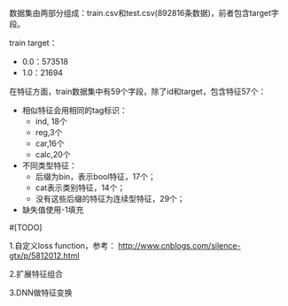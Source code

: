 数据集由两部分组成：train.csv和test.csv(892816条数据)，前者包含target字段。

train target：

* 0.0：573518
* 1.0：21694

在特征方面，train数据集中有59个字段，除了id和target，包含特征57个：

* 相似特征会用相同的tag标识：
	* ind, 18个
	* reg,3个
	* car,16个
	* calc,20个
* 不同类型特征：
	* 后缀为bin，表示bool特征，17个；
	* cat表示类别特征，14个；
	* 没有这些后缀的特征为连续型特征，29个；
* 缺失值使用-1填充



#[TODO]

1.自定义loss function，参考： http://www.cnblogs.com/silence-gtx/p/5812012.html

2.扩展特征组合

3.DNN做特征变换










       
       